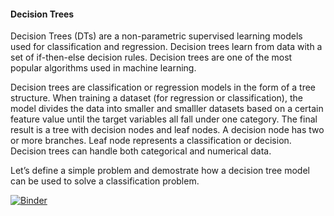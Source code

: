 #### Decision Trees

Decision Trees (DTs) are a non-parametric supervised learning models used for classification and regression. Decision trees learn from data with a set of if-then-else decision rules. Decision trees are one of the most popular algorithms used in machine learning. 

Decision trees are classification or regression models in the form of a tree structure. When training a dataset (for regression or classification), the model divides the data into smaller and smalller datasets based on a certain feature value until the target variables all fall under one category.  The final result is a tree with decision nodes and leaf nodes. A decision node has two or more branches. Leaf node represents a classification or decision. Decision trees can handle both categorical and numerical data.

Let’s define a simple problem and demostrate how a decision tree model can be used to solve a classification problem.

[![Binder](https://mybinder.org/badge_logo.svg)](https://mybinder.org/v2/gist/hakngrow/f01cbd9d8db5ebcd46e9d4b1f5d2108b/master)



